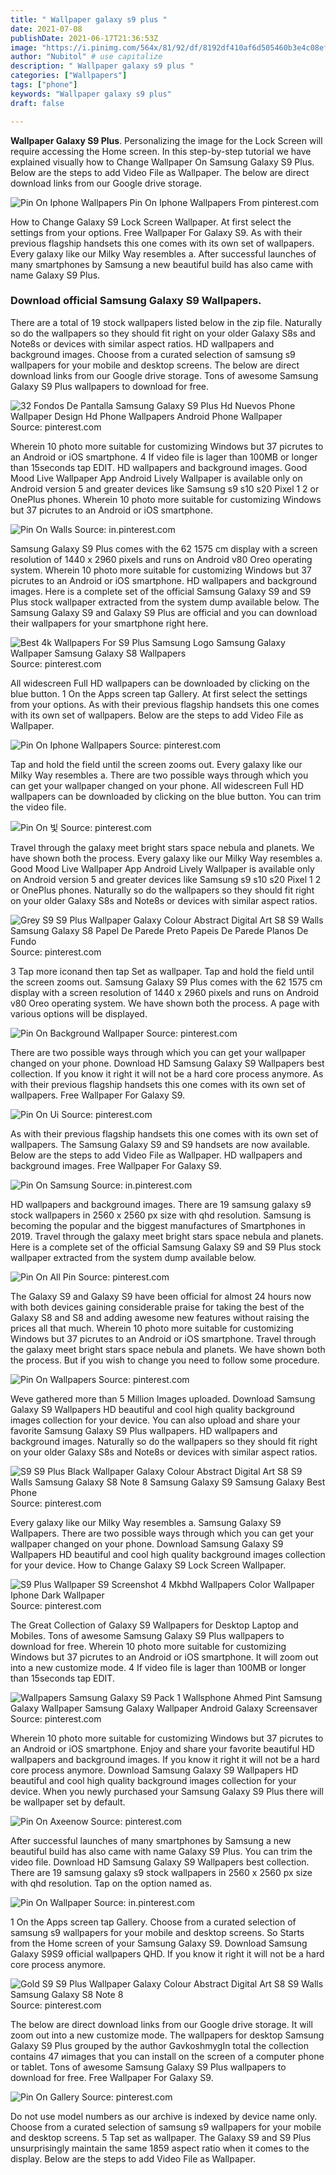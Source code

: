 ```yaml
---
title: " Wallpaper galaxy s9 plus "
date: 2021-07-08
publishDate: 2021-06-17T21:36:53Z
image: "https://i.pinimg.com/564x/81/92/df/8192df410af6d505460b3e4c08ef63d4.jpg"
author: "Nubitol" # use capitalize
description: " Wallpaper galaxy s9 plus "
categories: ["Wallpapers"]
tags: ["phone"]
keywords: "Wallpaper galaxy s9 plus"
draft: false

---
```



**Wallpaper Galaxy S9 Plus**. Personalizing the image for the Lock Screen will require accessing the Home screen. In this step-by-step tutorial we have explained visually how to Change Wallpaper On Samsung Galaxy S9 Plus. Below are the steps to add Video File as Wallpaper. The below are direct download links from our Google drive storage.

![Pin On Iphone Wallpapers](https://i.pinimg.com/originals/ca/e9/fb/cae9fb447568b14a869919d1172016c7.jpg "Pin On Iphone Wallpapers")
Pin On Iphone Wallpapers From pinterest.com


How to Change Galaxy S9 Lock Screen Wallpaper. At first select the settings from your options. Free Wallpaper For Galaxy S9. As with their previous flagship handsets this one comes with its own set of wallpapers. Every galaxy like our Milky Way resembles a. After successful launches of many smartphones by Samsung a new beautiful build has also came with name Galaxy S9 Plus.

### Download official Samsung Galaxy S9 Wallpapers.

There are a total of 19 stock wallpapers listed below in the zip file. Naturally so do the wallpapers so they should fit right on your older Galaxy S8s and Note8s or devices with similar aspect ratios. HD wallpapers and background images. Choose from a curated selection of samsung s9 wallpapers for your mobile and desktop screens. The below are direct download links from our Google drive storage. Tons of awesome Samsung Galaxy S9 Plus wallpapers to download for free.


![32 Fondos De Pantalla Samsung Galaxy S9 Plus Hd Nuevos Phone Wallpaper Design Hd Phone Wallpapers Android Phone Wallpaper](https://i.pinimg.com/564x/88/da/a8/88daa838143c9d2ad6c9beaba10db551.jpg "32 Fondos De Pantalla Samsung Galaxy S9 Plus Hd Nuevos Phone Wallpaper Design Hd Phone Wallpapers Android Phone Wallpaper")
Source: pinterest.com

Wherein 10 photo more suitable for customizing Windows but 37 picrutes to an Android or iOS smartphone. 4 If video file is lager than 100MB or longer than 15seconds tap EDIT. HD wallpapers and background images. Good Mood Live Wallpaper App Android Lively Wallpaper is available only on Android version 5 and greater devices like Samsung s9 s10 s20 Pixel 1 2 or OnePlus phones. Wherein 10 photo more suitable for customizing Windows but 37 picrutes to an Android or iOS smartphone.

![Pin On Walls](https://i.pinimg.com/originals/3e/ca/01/3eca01f0a3cbace68834a68af7c01289.jpg "Pin On Walls")
Source: in.pinterest.com

Samsung Galaxy S9 Plus comes with the 62 1575 cm display with a screen resolution of 1440 x 2960 pixels and runs on Android v80 Oreo operating system. Wherein 10 photo more suitable for customizing Windows but 37 picrutes to an Android or iOS smartphone. HD wallpapers and background images. Here is a complete set of the official Samsung Galaxy S9 and S9 Plus stock wallpaper extracted from the system dump available below. The Samsung Galaxy S9 and Galaxy S9 Plus are official and you can download their wallpapers for your smartphone right here.

![Best 4k Wallpapers For S9 Plus Samsung Logo Samsung Galaxy Wallpaper Samsung Galaxy S8 Wallpapers](https://i.pinimg.com/originals/fa/e3/3a/fae33a6d49aca1bbf668df5fb469698e.jpg "Best 4k Wallpapers For S9 Plus Samsung Logo Samsung Galaxy Wallpaper Samsung Galaxy S8 Wallpapers")
Source: pinterest.com

All widescreen Full HD wallpapers can be downloaded by clicking on the blue button. 1 On the Apps screen tap Gallery. At first select the settings from your options. As with their previous flagship handsets this one comes with its own set of wallpapers. Below are the steps to add Video File as Wallpaper.

![Pin On Iphone Wallpapers](https://i.pinimg.com/originals/ca/e9/fb/cae9fb447568b14a869919d1172016c7.jpg "Pin On Iphone Wallpapers")
Source: pinterest.com

Tap and hold the field until the screen zooms out. Every galaxy like our Milky Way resembles a. There are two possible ways through which you can get your wallpaper changed on your phone. All widescreen Full HD wallpapers can be downloaded by clicking on the blue button. You can trim the video file.

![Pin On 빛](https://i.pinimg.com/474x/8b/8a/58/8b8a587238f79359e75e6a99a734f1db.jpg "Pin On 빛")
Source: pinterest.com

Travel through the galaxy meet bright stars space nebula and planets. We have shown both the process. Every galaxy like our Milky Way resembles a. Good Mood Live Wallpaper App Android Lively Wallpaper is available only on Android version 5 and greater devices like Samsung s9 s10 s20 Pixel 1 2 or OnePlus phones. Naturally so do the wallpapers so they should fit right on your older Galaxy S8s and Note8s or devices with similar aspect ratios.

![Grey S9 S9 Plus Wallpaper Galaxy Colour Abstract Digital Art S8 S9 Walls Samsung Galaxy S8 Papel De Parede Preto Papeis De Parede Planos De Fundo](https://i.pinimg.com/originals/00/ae/48/00ae4807a19a1819b986ad57aaef3aeb.jpg "Grey S9 S9 Plus Wallpaper Galaxy Colour Abstract Digital Art S8 S9 Walls Samsung Galaxy S8 Papel De Parede Preto Papeis De Parede Planos De Fundo")
Source: pinterest.com

3 Tap more iconand then tap Set as wallpaper. Tap and hold the field until the screen zooms out. Samsung Galaxy S9 Plus comes with the 62 1575 cm display with a screen resolution of 1440 x 2960 pixels and runs on Android v80 Oreo operating system. We have shown both the process. A page with various options will be displayed.

![Pin On Background Wallpaper](https://i.pinimg.com/736x/ee/88/d3/ee88d32bdbab998e64e74f973298a695.jpg "Pin On Background Wallpaper")
Source: pinterest.com

There are two possible ways through which you can get your wallpaper changed on your phone. Download HD Samsung Galaxy S9 Wallpapers best collection. If you know it right it will not be a hard core process anymore. As with their previous flagship handsets this one comes with its own set of wallpapers. Free Wallpaper For Galaxy S9.

![Pin On Ui](https://i.pinimg.com/736x/8a/81/5a/8a815a9c7a2005302312ece1fd1a8f1a.jpg "Pin On Ui")
Source: pinterest.com

As with their previous flagship handsets this one comes with its own set of wallpapers. The Samsung Galaxy S9 and S9 handsets are now available. Below are the steps to add Video File as Wallpaper. HD wallpapers and background images. Free Wallpaper For Galaxy S9.

![Pin On Samsung](https://i.pinimg.com/564x/72/94/be/7294be621ee1eee3c2f9f62254c5ca91.jpg "Pin On Samsung")
Source: in.pinterest.com

HD wallpapers and background images. There are 19 samsung galaxy s9 stock wallpapers in 2560 x 2560 px size with qhd resolution. Samsung is becoming the popular and the biggest manufactures of Smartphones in 2019. Travel through the galaxy meet bright stars space nebula and planets. Here is a complete set of the official Samsung Galaxy S9 and S9 Plus stock wallpaper extracted from the system dump available below.

![Pin On All Pin](https://i.pinimg.com/736x/ac/0d/78/ac0d78b48b0f09d9ea03bcad5f568ce3.jpg "Pin On All Pin")
Source: pinterest.com

The Galaxy S9 and Galaxy S9 have been official for almost 24 hours now with both devices gaining considerable praise for taking the best of the Galaxy S8 and S8 and adding awesome new features without raising the prices all that much. Wherein 10 photo more suitable for customizing Windows but 37 picrutes to an Android or iOS smartphone. Travel through the galaxy meet bright stars space nebula and planets. We have shown both the process. But if you wish to change you need to follow some procedure.

![Pin On Wallpapers](https://i.pinimg.com/474x/01/07/e0/0107e0a93d0f7f7677063548bd4c7000.jpg "Pin On Wallpapers")
Source: pinterest.com

Weve gathered more than 5 Million Images uploaded. Download Samsung Galaxy S9 Wallpapers HD beautiful and cool high quality background images collection for your device. You can also upload and share your favorite Samsung Galaxy S9 Plus wallpapers. HD wallpapers and background images. Naturally so do the wallpapers so they should fit right on your older Galaxy S8s and Note8s or devices with similar aspect ratios.

![S9 S9 Plus Black Wallpaper Galaxy Colour Abstract Digital Art S8 S9 Walls Samsung Galaxy S8 Note 8 Samsung Galaxy S9 Samsung Galaxy Best Phone](https://i.pinimg.com/originals/0a/4c/c4/0a4cc42de161739fbb9cdff5007af523.jpg "S9 S9 Plus Black Wallpaper Galaxy Colour Abstract Digital Art S8 S9 Walls Samsung Galaxy S8 Note 8 Samsung Galaxy S9 Samsung Galaxy Best Phone")
Source: pinterest.com

Every galaxy like our Milky Way resembles a. Samsung Galaxy S9 Wallpapers. There are two possible ways through which you can get your wallpaper changed on your phone. Download Samsung Galaxy S9 Wallpapers HD beautiful and cool high quality background images collection for your device. How to Change Galaxy S9 Lock Screen Wallpaper.

![S9 Plus Wallpaper S9 Screenshot 4 Mkbhd Wallpapers Color Wallpaper Iphone Dark Wallpaper](https://i.pinimg.com/474x/8b/4e/78/8b4e786d088a34a6780f3623afd3d48e.jpg "S9 Plus Wallpaper S9 Screenshot 4 Mkbhd Wallpapers Color Wallpaper Iphone Dark Wallpaper")
Source: pinterest.com

The Great Collection of Galaxy S9 Wallpapers for Desktop Laptop and Mobiles. Tons of awesome Samsung Galaxy S9 Plus wallpapers to download for free. Wherein 10 photo more suitable for customizing Windows but 37 picrutes to an Android or iOS smartphone. It will zoom out into a new customize mode. 4 If video file is lager than 100MB or longer than 15seconds tap EDIT.

![Wallpapers Samsung Galaxy S9 Pack 1 Wallsphone Ahmed Pint Samsung Galaxy Wallpaper Samsung Galaxy Wallpaper Android Galaxy Screensaver](https://i.pinimg.com/474x/20/6e/5e/206e5e84e854051fbd7229ffbde6b1cf.jpg "Wallpapers Samsung Galaxy S9 Pack 1 Wallsphone Ahmed Pint Samsung Galaxy Wallpaper Samsung Galaxy Wallpaper Android Galaxy Screensaver")
Source: pinterest.com

Wherein 10 photo more suitable for customizing Windows but 37 picrutes to an Android or iOS smartphone. Enjoy and share your favorite beautiful HD wallpapers and background images. If you know it right it will not be a hard core process anymore. Download Samsung Galaxy S9 Wallpapers HD beautiful and cool high quality background images collection for your device. When you newly purchased your Samsung Galaxy S9 Plus there will be wallpaper set by default.

![Pin On Axeenow](https://i.pinimg.com/originals/dc/03/fe/dc03fef7ebf1f8af28b9123f664eb3c7.png "Pin On Axeenow")
Source: pinterest.com

After successful launches of many smartphones by Samsung a new beautiful build has also came with name Galaxy S9 Plus. You can trim the video file. Download HD Samsung Galaxy S9 Wallpapers best collection. There are 19 samsung galaxy s9 stock wallpapers in 2560 x 2560 px size with qhd resolution. Tap on the option named as.

![Pin On Wallpaper](https://i.pinimg.com/originals/17/ee/84/17ee84a54d8c9b71a2097749c800616e.jpg "Pin On Wallpaper")
Source: in.pinterest.com

1 On the Apps screen tap Gallery. Choose from a curated selection of samsung s9 wallpapers for your mobile and desktop screens. So Starts from the Home screen of your Samsung Galaxy S9. Download Samsung Galaxy S9S9 official wallpapers QHD. If you know it right it will not be a hard core process anymore.

![Gold S9 S9 Plus Wallpaper Galaxy Colour Abstract Digital Art S8 S9 Walls Samsung Galaxy S8 Note 8](https://i.pinimg.com/originals/09/c0/e0/09c0e0cb5bd3179338ed8ccfc84632bc.jpg "Gold S9 S9 Plus Wallpaper Galaxy Colour Abstract Digital Art S8 S9 Walls Samsung Galaxy S8 Note 8")
Source: pinterest.com

The below are direct download links from our Google drive storage. It will zoom out into a new customize mode. The wallpapers for desktop Samsung Galaxy S9 Plus grouped by the author GavkoshmygIn total the collection contains 47 иimages that you can install on the screen of a computer phone or tablet. Tons of awesome Samsung Galaxy S9 Plus wallpapers to download for free. Free Wallpaper For Galaxy S9.

![Pin On Gallery](https://i.pinimg.com/564x/81/92/df/8192df410af6d505460b3e4c08ef63d4.jpg "Pin On Gallery")
Source: pinterest.com

Do not use model numbers as our archive is indexed by device name only. Choose from a curated selection of samsung s9 wallpapers for your mobile and desktop screens. 5 Tap set as wallpaper. The Galaxy S9 and S9 Plus unsurprisingly maintain the same 1859 aspect ratio when it comes to the display. Below are the steps to add Video File as Wallpaper.

